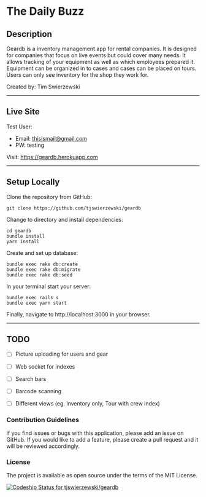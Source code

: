 # The Daily Buzz

## Description

Geardb is a inventory management app for rental companies. It is designed for companies that focus on live events but could cover many needs. It allows tracking of your equipment as well as which employees prepared it. Equipment can be organized in to cases and cases can be placed on tours. Users can only see inventory for the shop they work for.

Created by: Tim Swierzewski

---

## Live Site

Test User:

- Email: thisismail@gmail.com
- PW: testing

Visit: https://geardb.herokuapp.com

---

## Setup Locally

Clone the repository from GitHub:

```
git clone https://github.com/tjswierzewski/geardb
```

Change to directory and install dependencies:

```
cd geardb
bundle install
yarn install
```

Create and set up database:

```
bundle exec rake db:create
bundle exec rake db:migrate
bundle exec rake db:seed
```

In your terminal start your server:

```
bundle exec rails s
bundle exec yarn start
```

Finally, navigate to http://localhost:3000 in your browser.

---

## TODO

- [ ] Picture uploading for users and gear

- [ ] Web socket for indexes

- [ ] Search bars

- [ ] Barcode scanning

- [ ] Different views (eg. Inventory only, Tour with crew index)

### Contribution Guidelines

If you find issues or bugs with this application, please add an issue on GitHub. If you would like to add a feature, please create a pull request and it will be reviewed accordingly.

### License

The project is available as open source under the terms of the MIT License.

[![Codeship Status for tjswierzewski/geardb](https://app.codeship.com/projects/f49c3404-924c-4a9a-af20-33c1185e87fe/status?branch=master)](https://app.codeship.com/projects/443436)
